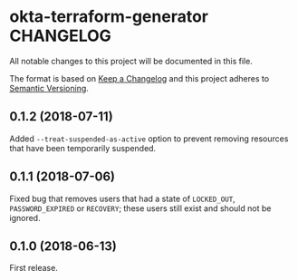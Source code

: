 # okta-terraform-generator CHANGELOG

All notable changes to this project will be documented in this file.

The format is based on [Keep a Changelog](http://keepachangelog.com/) and this project adheres to [Semantic Versioning](http://semver.org/).

## 0.1.2 (2018-07-11)

Added `--treat-suspended-as-active` option to prevent removing resources that have been temporarily suspended.

## 0.1.1 (2018-07-06)

Fixed bug that removes users that had a state of `LOCKED_OUT`, `PASSWORD_EXPIRED` or `RECOVERY`; these users still exist and should not be ignored.

## 0.1.0 (2018-06-13)

First release.
